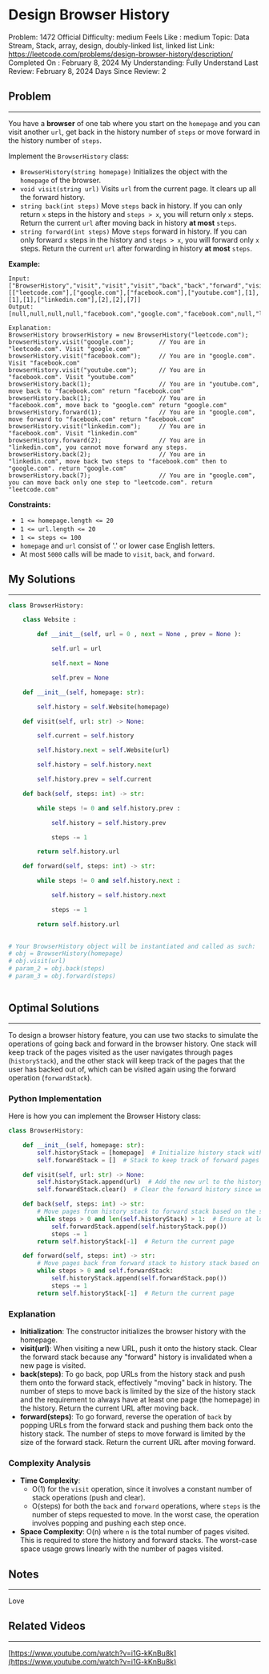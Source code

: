 # Design Browser History

Problem: 1472
Official Difficulty: medium
Feels Like : medium
Topic: Data Stream, Stack, array, design, doubly-linked list, linked list
Link: https://leetcode.com/problems/design-browser-history/description/
Completed On : February 8, 2024
My Understanding: Fully Understand
Last Review: February 8, 2024
Days Since Review: 2

## Problem

---

You have a **browser** of one tab where you start on the `homepage` and you can visit another `url`, get back in the history number of `steps` or move forward in the history number of `steps`.

Implement the `BrowserHistory` class:

- `BrowserHistory(string homepage)` Initializes the object with the `homepage` of the browser.
- `void visit(string url)` Visits `url` from the current page. It clears up all the forward history.
- `string back(int steps)` Move `steps` back in history. If you can only return `x` steps in the history and `steps > x`, you will return only `x` steps. Return the current `url` after moving back in history **at most** `steps`.
- `string forward(int steps)` Move `steps` forward in history. If you can only forward `x` steps in the history and `steps > x`, you will forward only `x` steps. Return the current `url` after forwarding in history **at most** `steps`.

**Example:**

```
Input:
["BrowserHistory","visit","visit","visit","back","back","forward","visit","forward","back","back"]
[["leetcode.com"],["google.com"],["facebook.com"],["youtube.com"],[1],[1],[1],["linkedin.com"],[2],[2],[7]]
Output:
[null,null,null,null,"facebook.com","google.com","facebook.com",null,"linkedin.com","google.com","leetcode.com"]

Explanation:
BrowserHistory browserHistory = new BrowserHistory("leetcode.com");
browserHistory.visit("google.com");       // You are in "leetcode.com". Visit "google.com"
browserHistory.visit("facebook.com");     // You are in "google.com". Visit "facebook.com"
browserHistory.visit("youtube.com");      // You are in "facebook.com". Visit "youtube.com"
browserHistory.back(1);                   // You are in "youtube.com", move back to "facebook.com" return "facebook.com"
browserHistory.back(1);                   // You are in "facebook.com", move back to "google.com" return "google.com"
browserHistory.forward(1);                // You are in "google.com", move forward to "facebook.com" return "facebook.com"
browserHistory.visit("linkedin.com");     // You are in "facebook.com". Visit "linkedin.com"
browserHistory.forward(2);                // You are in "linkedin.com", you cannot move forward any steps.
browserHistory.back(2);                   // You are in "linkedin.com", move back two steps to "facebook.com" then to "google.com". return "google.com"
browserHistory.back(7);                   // You are in "google.com", you can move back only one step to "leetcode.com". return "leetcode.com"
```

**Constraints:**

- `1 <= homepage.length <= 20`
- `1 <= url.length <= 20`
- `1 <= steps <= 100`
- `homepage` and `url` consist of '.' or lower case English letters.
- At most `5000` calls will be made to `visit`, `back`, and `forward`.

## My Solutions

---

```python
class BrowserHistory:

    class Website : 

        def __init__(self, url = 0 , next = None , prev = None ):

            self.url = url

            self.next = None

            self.prev = None

    def __init__(self, homepage: str):

        self.history = self.Website(homepage)

    def visit(self, url: str) -> None:

        self.current = self.history

        self.history.next = self.Website(url)

        self.history = self.history.next

        self.history.prev = self.current

    def back(self, steps: int) -> str:

        while steps != 0 and self.history.prev : 

            self.history = self.history.prev

            steps -= 1

        return self.history.url

    def forward(self, steps: int) -> str:

        while steps != 0 and self.history.next :

            self.history = self.history.next

            steps -= 1

        return self.history.url
        

# Your BrowserHistory object will be instantiated and called as such:
# obj = BrowserHistory(homepage)
# obj.visit(url)
# param_2 = obj.back(steps)
# param_3 = obj.forward(steps)
```

```python

```

## Optimal Solutions

---

To design a browser history feature, you can use two stacks to simulate the operations of going back and forward in the browser history. One stack will keep track of the pages visited as the user navigates through pages (`historyStack`), and the other stack will keep track of the pages that the user has backed out of, which can be visited again using the forward operation (`forwardStack`).

### Python Implementation

Here is how you can implement the Browser History class:

```python
class BrowserHistory:

    def __init__(self, homepage: str):
        self.historyStack = [homepage]  # Initialize history stack with the homepage
        self.forwardStack = []  # Stack to keep track of forward pages

    def visit(self, url: str) -> None:
        self.historyStack.append(url)  # Add the new url to the history stack
        self.forwardStack.clear()  # Clear the forward history since we visited a new page

    def back(self, steps: int) -> str:
        # Move pages from history stack to forward stack based on the steps
        while steps > 0 and len(self.historyStack) > 1:  # Ensure at least the homepage remains in history
            self.forwardStack.append(self.historyStack.pop())
            steps -= 1
        return self.historyStack[-1]  # Return the current page

    def forward(self, steps: int) -> str:
        # Move pages back from forward stack to history stack based on the steps
        while steps > 0 and self.forwardStack:
            self.historyStack.append(self.forwardStack.pop())
            steps -= 1
        return self.historyStack[-1]  # Return the current page

```

### Explanation

- **Initialization**: The constructor initializes the browser history with the homepage.
- **visit(url)**: When visiting a new URL, push it onto the history stack. Clear the forward stack because any "forward" history is invalidated when a new page is visited.
- **back(steps)**: To go back, pop URLs from the history stack and push them onto the forward stack, effectively "moving" back in history. The number of steps to move back is limited by the size of the history stack and the requirement to always have at least one page (the homepage) in the history. Return the current URL after moving back.
- **forward(steps)**: To go forward, reverse the operation of `back` by popping URLs from the forward stack and pushing them back onto the history stack. The number of steps to move forward is limited by the size of the forward stack. Return the current URL after moving forward.

### Complexity Analysis

- **Time Complexity**:
    - O(1) for the `visit` operation, since it involves a constant number of stack operations (push and clear).
    - O(steps) for both the `back` and `forward` operations, where `steps` is the number of steps requested to move. In the worst case, the operation involves popping and pushing each step once.
- **Space Complexity**: O(n) where `n` is the total number of pages visited. This is required to store the history and forward stacks. The worst-case space usage grows linearly with the number of pages visited.

## Notes

---

 Love 

## Related Videos

---

[https://www.youtube.com/watch?v=i1G-kKnBu8k](https://www.youtube.com/watch?v=i1G-kKnBu8k)